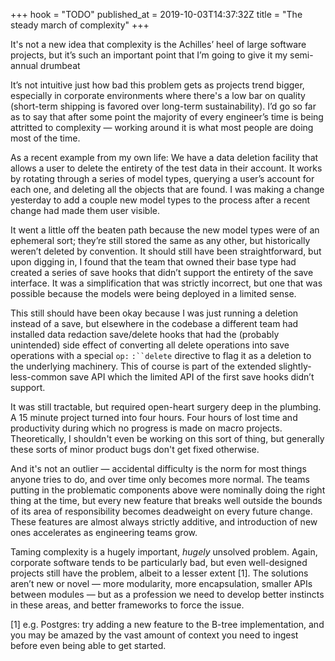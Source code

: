 +++
hook = "TODO"
published_at = 2019-10-03T14:37:32Z
title = "The steady march of complexity"
+++

It's not a new idea that complexity is the Achilles’ heel
of large software projects, but it’s such an important
point that I’m going to give it my semi-annual drumbeat 

It’s not intuitive just how bad this problem gets as
projects trend bigger, especially in corporate environments
where there's a low bar on quality (short-term shipping is
favored over long-term sustainability). I’d go so far as to
say that after some point the majority of every engineer’s
time is being attritted to complexity — working around it
is what most people are doing most of the time.

As a recent example from my own life: We have a data
deletion facility that allows a user to delete the entirety
of the test data in their account. It works by rotating
through a series of model types, querying a user’s account
for each one, and deleting all the objects that are found.
I was making a change yesterday to add a couple new model
types to the process after a recent change had made them
user visible.

It went a little off the beaten path because the new model
types were of an ephemeral sort; they’re still stored the
same as any other, but historically weren’t deleted by
convention. It should still have been straightforward, but
upon digging in, I found that the team that owned their
base type had created a series of save hooks that didn’t
support the entirety of the save interface. It was a
simplification that was strictly incorrect, but one that
was possible because the models were being deployed in a
limited sense.

This still should have been okay because I was just running
a deletion instead of a save, but elsewhere in the codebase
a different team had installed data redaction save/delete
hooks that had the (probably unintended) side effect of
converting all delete operations into save operations with
a special `op:` `:``delete` directive to flag it as a
deletion to the underlying machinery. This of course is
part of the extended slightly-less-common save API which
the limited API of the first save hooks didn’t support.

It was still tractable, but required open-heart surgery
deep in the plumbing. A 15 minute project turned into four
hours. Four hours of lost time and productivity during
which no progress is made on macro projects. Theoretically,
I shouldn't even be working on this sort of thing, but
generally these sorts of minor product bugs don't get fixed
otherwise.

And it's not an outlier — accidental difficulty is the norm
for most things anyone tries to do, and over time only
becomes more normal. The teams putting in the problematic
components above were nominally doing the right thing at
the time, but every new feature that breaks well outside
the bounds of its area of responsibility becomes deadweight
on every future change. These features are almost always
strictly additive, and introduction of new ones accelerates
as engineering teams grow.

Taming complexity is a hugely important, _hugely_ unsolved
problem. Again, corporate software tends to be particularly
bad, but even well-designed projects still have the
problem, albeit to a lesser extent [1]. The solutions
aren’t new or novel — more modularity, more encapsulation,
smaller APIs between modules — but as a profession we need
to develop better instincts in these areas, and better
frameworks to force the issue.

[1] e.g. Postgres: try adding a new feature to the B-tree
implementation, and you may be amazed by the vast amount of
context you need to ingest before even being able to get
started.

